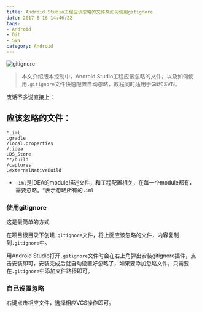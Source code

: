 ```yaml
---
title: Android Studio工程应该忽略的文件及如何使用gitignore
date: 2017-6-16 14:46:22
tags: 
- Android
- Git
- SVN
category: Android
---
```


![gitignore](https://res.cloudinary.com/practicaldev/image/fetch/s--DoWbGaGG--/c_imagga_scale,f_auto,fl_progressive,h_420,q_auto,w_1000/https://dev-to-uploads.s3.amazonaws.com/i/gqvc4folezic8qvkjbca.png)

> 本文介绍版本控制中，Android Studio工程应该忽略的文件，以及如何使用`.gitignore`文件快速配置自动忽略，教程同时适用于Git和SVN。

<!--more-->
废话不多说直接上：
## 应该忽略的文件：
```
*.iml
.gradle
/local.properties
/.idea
.DS_Store
**/build
/captures
.externalNativeBuild
```
- `.iml`是IDEA的module描述文件，和工程配置相关，在每一个module都有，需要忽略。*表示忽略所有的`.iml`

### 使用gitignore
这是最简单的方式

在项目根目录下创建`.gitignore`文件，将上面应该忽略的文件，内容复制到`.gitignore`中。

用Android Studio打开`.gitignore`文件时会在右上角弹出安装gitignore插件，点击安装即可，安装完成后就自动设置好忽略了，如果要添加忽略文件，只需要在`.gitignore`中添加文件路径即可。

### 自己设置忽略

右键点击相应文件，选择相应VCS操作即可。